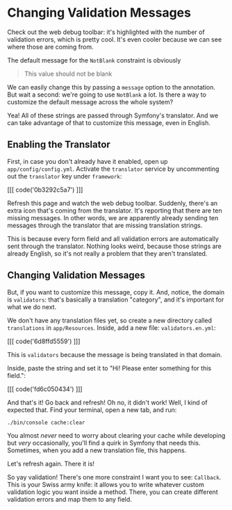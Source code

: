 # Changing Validation Messages

Check out the web debug toolbar: it's highlighted with the number of validation errors,
which is pretty cool. It's even cooler because we can see where those are coming
from.

The default message for the `NotBlank` constraint is obviously

> This value should not be blank

We can easily change this by passing a `message` option to the annotation. But wait
a second: we're going to use `NotBlank` a lot. Is there a way to customize the default
message across the whole system?

Yea! All of these strings are passed through Symfony's translator. And we can
take advantage of that to customize this message, even in English.

## Enabling the Translator

First, in case you don't already have it enabled, open up `app/config/config.yml`.
Activate the `translator` service by uncommenting out the `translator` key under
`framework`:

[[[ code('0b3292c5a7') ]]]

Refresh this page and watch the web debug toolbar. Suddenly, there's an extra icon
that's coming from the translator. It's reporting that there are ten missing messages.
In other words, we are apparently already sending ten messages through the translator
that are missing translation strings.

This is because every form field and all validation errors are automatically sent
through the translator. Nothing looks weird, because those strings are already English,
so it's not really a problem that they aren't translated.

## Changing Validation Messages

But, if you want to customize this message, copy it. And, notice, the domain is
`validators`: that's basically a translation "category", and it's important for
what we do next.

We don't have any translation files yet, so create a new directory called `translations`
in `app/Resources`. Inside, add a new file: `validators.en.yml`:

[[[ code('6d8ffd5559') ]]]

This is `validators` because the message is being translated in that domain.

Inside, paste the string and set it to "Hi! Please enter something for this field.":

[[[ code('fd6c050434') ]]]

And that's it! Go back and refresh! Oh no, it didn't work! Well, I kind of expected
that. Find your terminal, open a new tab, and run:

```bahs
./bin/console cache:clear
```

You almost *never* need to worry about clearing your cache while developing but
*very* occasionally, you'll find a quirk in Symfony that needs this. Sometimes, when
you add a new translation file, this happens.

Let's refresh again. There it is!

So yay validation! There's one more constraint I want you to see: `Callback`. This
is your Swiss army knife: it allows you to write whatever custom validation logic
you want inside a method. There, you can create different validation errors and map
them to any field.
